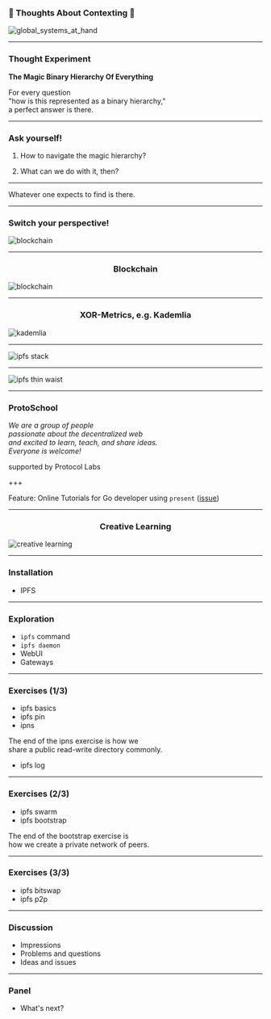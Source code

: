 ### 🤔 Thoughts About Contexting 🤔

![global_systems_at_hand](assets/image/global_systems_at_hand.jpg)

---

### Thought Experiment

**The Magic Binary Hierarchy Of Everything**

For every question <br>"how is this represented as a binary hierarchy," <br> 
a perfect answer is there.

---

### Ask yourself!

1. How to navigate the magic hierarchy?

1. What can we do with it, then?

---

Whatever one expects to find is there. 



---

### Switch your perspective!


![blockchain](assets/image/warpdrive.jpeg)


---

<h3 align="center"> Blockchain </h3>


![blockchain](assets/image/blockchain.jpeg)

---

<h3 align="center"> XOR-Metrics, e.g. Kademlia </h3>

![kademlia](assets/image/kademlia.png)

---

![ipfs stack](assets/image/ipfs-stack.jpg)

---

![ipfs thin waist](assets/image/ipfs-thin-waist.jpg)

---

### ProtoSchool

_We are a group of people <br>passionate about the decentralized web <br>and excited to learn, teach, and share ideas. 
<br>Everyone is welcome!_

supported by Protocol Labs

+++

Feature: Online Tutorials for Go developer using ```present``` ([issue](https://github.com/ProtoSchool/protoschool.github.io/issues/172))

---

<h3 align="center"> Creative Learning </h3>

![creative learning](assets/image/learningCreativeLearning.png)

---

### Installation

- IPFS

---

### Exploration

- ```ipfs``` command
- ```ipfs daemon```
- WebUI
- Gateways

---

### Exercises (1/3)

- ipfs basics
- ipfs pin
- ipns

The end of the ipns exercise is how we <br>share a public read-write directory commonly. 

- ipfs log

---

### Exercises (2/3)

- ipfs swarm
- ipfs bootstrap

The end of the bootstrap exercise is <br>how we create a private network of peers.

---

### Exercises (3/3)

- ipfs bitswap
- ipfs p2p

---

### Discussion

- Impressions
- Problems and questions
- Ideas and issues

---

### Panel

- What's next?

